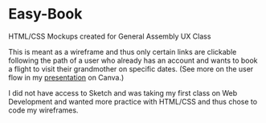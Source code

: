 # Easy-Book
HTML/CSS Mockups created for General Assembly UX Class

This is meant as a wireframe and thus only certain links are clickable following the path of a user who already has an account and wants to book a flight to visit their grandmother on specific dates. (See more on the user flow in my  [presentation](https://www.canva.com/design/DACGDjbjycQ/UK-WAR13Zp5NJPXF7G9_uA/view?utm_content=DACGDjbjycQ&utm_campaign=designshare&utm_medium=link&utm_source=sharebutton) on Canva.)

I did not have access to Sketch and was taking my first class on Web Development and wanted more practice with HTML/CSS and thus chose to code my wireframes.
